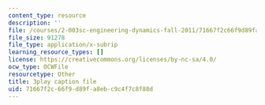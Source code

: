 ```yaml
---
content_type: resource
description: ''
file: /courses/2-003sc-engineering-dynamics-fall-2011/71667f2c66f9d89fa8ebc9c4f7c8f88d_qrbCpv3Sv34.srt
file_size: 91278
file_type: application/x-subrip
learning_resource_types: []
license: https://creativecommons.org/licenses/by-nc-sa/4.0/
ocw_type: OCWFile
resourcetype: Other
title: 3play caption file
uid: 71667f2c-66f9-d89f-a8eb-c9c4f7c8f88d
---
```

